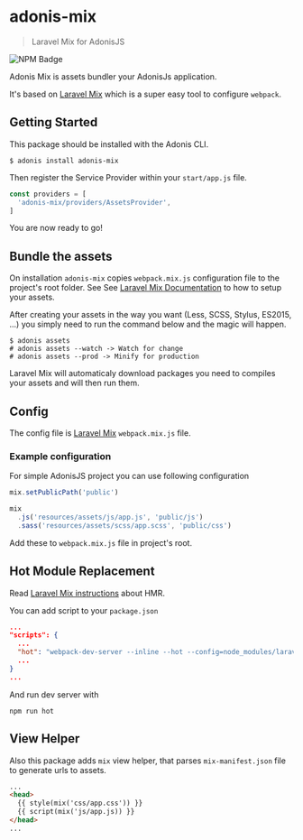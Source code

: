# adonis-mix
> Laravel Mix for AdonisJS

![NPM Badge](https://img.shields.io/npm/v/adonis-mix.svg?style=flat-square)

Adonis Mix is assets bundler your AdonisJs application.

It's based on [Laravel Mix](https://laravel-mix.com/) which is a super easy tool to configure `webpack`.

## Getting Started

This package should be installed with the Adonis CLI.

```shell
$ adonis install adonis-mix
```

Then register the Service Provider within your `start/app.js` file.

```js
const providers = [
  'adonis-mix/providers/AssetsProvider',
]
```

You are now ready to go!

## Bundle the assets

On installation `adonis-mix` copies `webpack.mix.js` configuration file to the project's root folder. See See [Laravel Mix Documentation](https://laravel-mix.com/docs/4.0/installation) to how to setup your assets.

After creating your assets in the way you want (Less, SCSS, Stylus, ES2015, ...) you simply need to run the command below and the magic will happen.

```shell
$ adonis assets
# adonis assets --watch -> Watch for change
# adonis assets --prod -> Minify for production
```

Laravel Mix will automaticaly download packages you need to compiles your assets and will then run them.

## Config

The config file is [Laravel Mix](https://laravel-mix.com/docs/4.0/installation) `webpack.mix.js` file.

### Example configuration

For simple AdonisJS project you can use following configuration

```js
mix.setPublicPath('public')

mix
  .js('resources/assets/js/app.js', 'public/js')
  .sass('resources/assets/scss/app.scss', 'public/css')
```

Add these to `webpack.mix.js` file in project's root.

## Hot Module Replacement

Read [Laravel Mix instructions](https://laravel-mix.com/docs/4.0/hot-module-replacement) about HMR.

You can add script to your `package.json`

```json
...
"scripts": {
  ...
  "hot": "webpack-dev-server --inline --hot --config=node_modules/laravel-mix/setup/webpack.config.js"
  ...
}
...
```

And run dev server with

```shell
npm run hot
```

## View Helper

Also this package adds `mix` view helper, that parses `mix-manifest.json` file to generate urls to assets.

```html
...
<head>
  {{ style(mix('css/app.css')) }} 
  {{ script(mix('js/app.js)) }}
</head>
...
```
